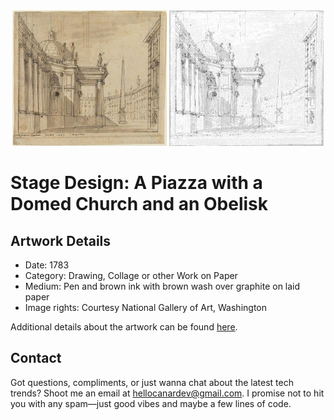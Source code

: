<html>

<div align="center">
    <img width="49%" src="artwork.jpg" alt="artwork"/>
    <img width="49%" src="ascii_artwork.jpg" alt="artwork ASCII"/>
</div>

# Stage Design: A Piazza with a Domed Church and an Obelisk

## Artwork Details

- Date: 1783
- Category: Drawing, Collage or other Work on Paper
- Medium: Pen and brown ink with brown wash over graphite on laid paper
- Image rights: Courtesy National Gallery of Art, Washington

Additional details about the artwork can be found [here](https://www.artsy.net/artwork/giuseppino-galliari-stage-design-a-piazza-with-a-domed-church-and-an-obelisk).

## Contact

Got questions, compliments, or just wanna chat about the latest tech trends? Shoot me an email
at [hellocanardev@gmail.com](mailto:hellocanardev@gmail.com). I promise not to hit you with any spam—just good vibes and
maybe a few lines of code.

</html>
